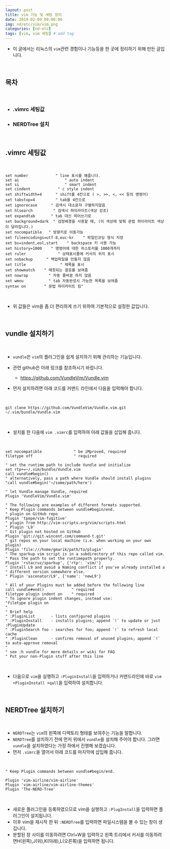 ```yaml
---
layout: post
title: vim 기능 및 세팅 정리
date: 2019-02-09 00:00:00
img: nd/etc/vim/vim.png
categories: [nd-etc] 
tags: [vim, vim 세팅] # add tag
---
```


- 이 글에서는 리눅스의 `vim`관련 경험이나 기능등을 한 곳에 정리하기 위해 만든 글입니다.

<br>

## **목차**

<br>

- ### .vimrc 세팅값
- ### NERDTree 설치

<br>

## **.vimrc 세팅값**

<br>

```
set number            " line 표시를 해줍니다.
set ai                    " auto indent
set si                    " smart indent
set cindent            " c style indent
set shiftwidth=4      " shift를 4칸으로 ( >, >>, <, << 등의 명령어)
set tabstop=4         " tab을 4칸으로
set ignorecase      " 검색시 대소문자 구별하지않음
set hlsearch         " 검색시 하이라이트(색상 강조)
set expandtab       " tab 대신 띄어쓰기로
set background=dark  " 검정배경을 사용할 때, (이 색상에 맞춰 문법 하이라이트 색상이 달라집니다.)
set nocompatible   " 방향키로 이동가능
set fileencodings=utf-8,euc-kr    " 파일인코딩 형식 지정
set bs=indent,eol,start    " backspace 키 사용 가능
set history=1000    " 명령어에 대한 히스토리를 1000개까지
set ruler              " 상태표시줄에 커서의 위치 표시
set nobackup      " 백업파일을 만들지 않음
set title               " 제목을 표시
set showmatch    " 매칭되는 괄호를 보여줌
set nowrap         " 자동 줄바꿈 하지 않음
set wmnu           " tab 자동완성시 가능한 목록을 보여줌
syntax on        " 문법 하이라이트 킴"
```

<br>

- 위 값들은 vim을 좀 더 편리하게 쓰기 위하여 기본적으로 설정한 값입니다.

<br>

## **vundle 설치하기**

<br>

- `vundle`은 `vim`의 플러그인을 쉽게 설치하기 위해 관리하는 기능입니다.
- 관련 github은 아래 링크를 참조하시기 바랍니다.
    - https://github.com/VundleVim/Vundle.vim

- 먼저 설치하려면 아래 코드를 커맨드 라인에서 다음을 입력해야 합니다.

<br>

`
git clone https://github.com/VundleVim/Vundle.vim.git ~/.vim/bundle/Vundle.vim
`

<br>

- 설치를 한 다음에 `vim .vimrc`를 입력하여 아래 값들을 삽입해 줍니다.

<br>

```
set nocompatible              " be iMproved, required
filetype off                  " required

" set the runtime path to include Vundle and initialize
set rtp+=~/.vim/bundle/Vundle.vim
call vundle#begin()
" alternatively, pass a path where Vundle should install plugins
"call vundle#begin('~/some/path/here')

" let Vundle manage Vundle, required
Plugin 'VundleVim/Vundle.vim'

" The following are examples of different formats supported.
" Keep Plugin commands between vundle#begin/end.
" plugin on GitHub repo
Plugin 'tpope/vim-fugitive'
" plugin from http://vim-scripts.org/vim/scripts.html
" Plugin 'L9'
" Git plugin not hosted on GitHub
Plugin 'git://git.wincent.com/command-t.git'
" git repos on your local machine (i.e. when working on your own plugin)
Plugin 'file:///home/gmarik/path/to/plugin'
" The sparkup vim script is in a subdirectory of this repo called vim.
" Pass the path to set the runtimepath properly.
Plugin 'rstacruz/sparkup', {'rtp': 'vim/'}
" Install L9 and avoid a Naming conflict if you've already installed a
" different version somewhere else.
" Plugin 'ascenator/L9', {'name': 'newL9'}

" All of your Plugins must be added before the following line
call vundle#end()            " required
filetype plugin indent on    " required
" To ignore plugin indent changes, instead use:
"filetype plugin on
"
" Brief help
" :PluginList       - lists configured plugins
" :PluginInstall    - installs plugins; append `!` to update or just :PluginUpdate
" :PluginSearch foo - searches for foo; append `!` to refresh local cache
" :PluginClean      - confirms removal of unused plugins; append `!` to auto-approve removal
"
" see :h vundle for more details or wiki for FAQ
" Put your non-Plugin stuff after this line
```

<br>

- 다음으로 `vim`을 실행하고 `:PluginInstall`을 입력하거나 커맨드라인에 바로 `vim +PluginInstall +qall`을 입력하여 설치합니다.

<br>

## **NERDTree 설치하기**

<br>

- `NERDTree`는 `vim`의 왼쪽에 디렉토리 형태를 보여주는 기능을 말합니다.
- `NERDTree`를 설치하기 전에 먼저 위에서 `vundle`을 설치해 주어야 합니다. 그러면 `vundle`을 설치하였다는 가정 하에서 진행해 보겠습니다.
- 먼저 `.vimrc`을 열어서 아래 코드를 마지막에 삽입해 줍니다.

<br>

```
" Keep Plugin commands between vundle#begin/end.
 
Plugin 'vim-airline/vim-airline'
Plugin 'vim-airline/vim-airline-themes'
Plugin 'The-NERD-Tree' 
```

<br>

- 새로운 플러그인을 등록하였으므로 vim을 실행하고 `:PlugInstall`을 입력하면 플러그인이 설치됩니다.
- 이후 vim을 재시작 한 뒤 `:NERDTree`를 입력하면 파일시스템을 볼 수 있는 창이 생깁니다.
- 분할된 창 사이를 이동하려면 Ctrl+W을 입력하고 왼쪽 트리에서 커서를 이동하려면H(왼쪽),J(위),K(아래),L(오른쪾)을 입력하면 됩니다.